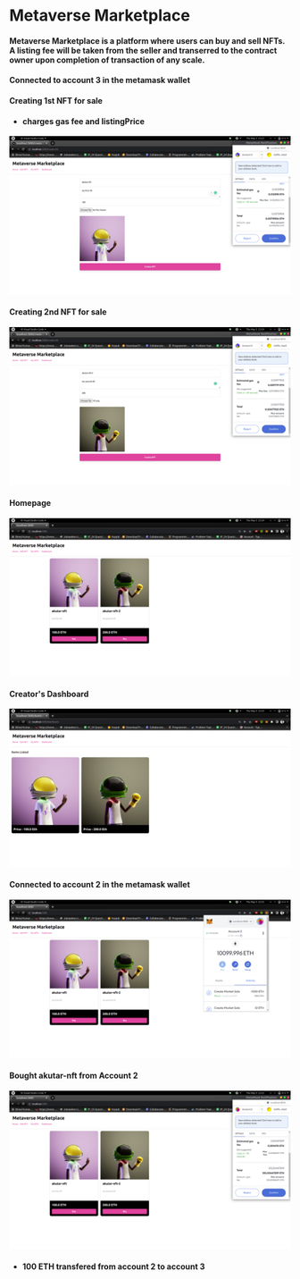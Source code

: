 # Metaverse Marketplace

#### Metaverse Marketplace is a platform where users can buy and sell NFTs. A listing fee will be taken from the seller and transerred to the contract owner upon completion of transaction of any scale.

#### Connected to account 3 in the metamask wallet

#### Creating 1st NFT for sale

- #### charges gas fee and listingPrice

![alt text](./public/1.png)

#### Creating 2nd NFT for sale

![alt text](./public/2.png)

#### Homepage

![alt text](./public/3.png)

#### Creator's Dashboard

![alt text](./public/4.png)

#### Connected to account 2 in the metamask wallet

![alt text](./public/5.png)

#### Bought akutar-nft from Account 2

![alt text](./public/6.png)

- #### 100 ETH transfered from account 2 to account 3

